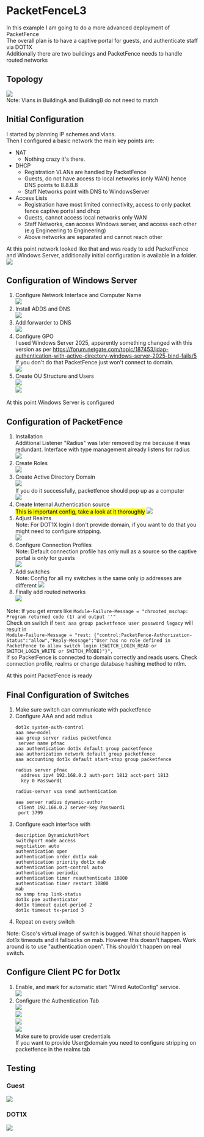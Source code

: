 # PacketFenceL3
In this example I am going to do a more advanced deployment of PacketFence <br>
The overall plan is to have a captive portal for guests, and authenticate staff via DOT1X <br>
Additionally there are two buildings and PacketFence needs to handle routed networks

## Topology
![](Topology.png) <br>
Note: Vlans in BuildingA and BuildingB do not need to match

## Initial Configuration
I started by planning IP schemes and vlans. <br>
Then I configured a basic network the main key points are:
- NAT
    - Nothing crazy it's there. 
- DHCP
    - Registration VLANs are handled by PacketFence
    - Guests, do not have access to local networks (only WAN) hence DNS points to 8.8.8.8
    - Staff Networks point with DNS to WindowsServer
- Access Lists
    - Registration have most limited connectivity, access to only packet fence captive portal and dhcp
    - Guests, cannot access local networks only WAN
    - Staff Networks, can access Windows server, and access each other (e.g Engineering to Engineering)
    - Above networks are separated and cannot reach other

At this point network looked like that and was ready to add PacketFence and Windows Server, additionally initial configuration is available in a folder.
![](media/TopologyInitial.png)

## Configuration of Windows Server
1. Configure Network Interface and Computer Name <br>
![](media/BasicConfig.webp)
2. Install ADDS and DNS <br>
![](media/ADDSDnsInstall.webp)
3. Add forwarder to DNS <br>
![](media/ConfigureDNS.webp)
4. Configure GPO <br>
I used Windows Server 2025, apparently something changed with this version as per https://forum.netgate.com/topic/187453/ldap-authentication-with-active-directory-windows-server-2025-bind-fails/5 <br>
If you don't do that PacketFence just won't connect to domain. <br>
![](media/ConfigureGPO.webp)
5. Create OU Structure and Users <br>
![](media/Accounting.png) <br>
![](media/Engineering.png)

At this point Windows Server is configured

## Configuration of PacketFence
1. Installation <br>
Additional Listener "Radius" was later removed by me because it was redundant. Interface with type management already listens for radius <br>
![](media/PFInstall.webp)
2. Create Roles <br>
![](media/Roles.png)
3. Create Active Directory Domain <br>
![](media/CreateADDDomainPF.webp) <br>
If you do it successfully, packetfence should pop up as a computer <br>
![](media/PFSuccessJoin.png)
4. Create Internal Authentication source <br>
<mark>This is important config, take a look at it thoroughly</mark>
![](media/InternalAuthSource.webp)
5. Adjust Realms <br>
Note: For DOT1X login I don't provide domain, if you want to do that you might need to configure stripping. <br>
![](media/RealmsConfig.webp)
6. Configure Connection Profiles <br>
Note: Default connection profile has only null as a source so the captive portal is only for guests <br>
![](media/ConnectionProfiles.webp)
7. Add switches <br>
Note: Config for all my switches is the same only ip addresses are different
![](media/SwitchesConfig.webp)
8. Finally add routed networks <br>
![](media/RoutedNetworks.webp)

Note: If you get errors like ``Module-Failure-Message = "chrooted_mschap: Program returned code (1) and output ''"`` <br>
Check on switch if ``test aaa group packetfence user password legacy`` will result in <br>
``Module-Failure-Message = "rest: {"control:PacketFence-Authorization-Status":"allow","Reply-Message":"User has no role defined in PacketFence to allow switch login (SWITCH_LOGIN_READ or SWITCH_LOGIN_WRITE or SWITCH_PROBE)"}",`` <br>
If so PacketFence is connected to domain correctly and reads users. Check connection profile, realms or change database hashing method to ntlm.

At this point PacketFence is ready

## Final Configuration of Switches
1. Make sure switch can communicate with packetfence
2. Configure AAA and add radius
    ```
    dot1x system-auth-control
    aaa new-model
    aaa group server radius packetfence
     server name pfnac
    aaa authentication dot1x default group packetfence
    aaa authorization network default group packetfence
    aaa accounting dot1x default start-stop group packetfence
    
    radius server pfnac
      address ipv4 192.168.0.2 auth-port 1812 acct-port 1813
      key 0 Password1
     
    radius-server vsa send authentication
    
    aaa server radius dynamic-author
     client 192.168.0.2 server-key Password1
     port 3799
    ```
3. Configure each interface with
    ```
    description DynamicAuthPort
    switchport mode access
    negotiation auto
    authentication open
    authentication order dot1x mab
    authentication priority dot1x mab
    authentication port-control auto
    authentication periodic
    authentication timer reauthenticate 10800
    authentication timer restart 10800
    mab
    no snmp trap link-status
    dot1x pae authenticator
    dot1x timeout quiet-period 2
    dot1x timeout tx-period 3
    ```
4. Repeat on every switch


Note: Cisco's virtual image of switch is bugged. What should happen is dot1x timeouts and it fallbacks on mab. However this doesn't happen. Work around is to use "authentication open". This shouldn't happen on real switch.

## Configure Client PC for Dot1x
1. Enable, and mark for automatic start "Wired AutoConfig" service. <br>
    ![](media/WiredAutoConfig.png)
2. Configure the Authentication Tab <br>
    ![](media/AuthTab.png) <br>
    ![](media/AuthTab1.png) <br>
    ![](media/AuthTab2.png) <br>
    ![](media/AuthTab3.png) <br>
    Make sure to provide user credentials <br>
    If you want to provide User@domain you need to configure stripping on packetfence in the realms tab <br>

## Testing
### Guest
![](media/GuestTest.webp) <br>
### DOT1X
![](media/DOT1XTest.webp) <br>